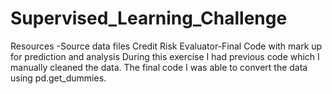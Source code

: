 # Supervised_Learning_Challenge
Resources -Source data files
Credit Risk Evaluator-Final
    Code with mark up for prediction and analysis
    During this exercise I had previous code which I manually cleaned the data. The final code I was able to convert the data using pd.get_dummies.
